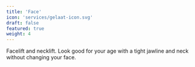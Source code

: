 ```yaml
---
title: 'Face'
icon: 'services/gelaat-icon.svg'
draft: false
featured: true
weight: 4
---
```


Facelift and necklift. 
Look good for your age with a tight jawline and neck without changing your face.